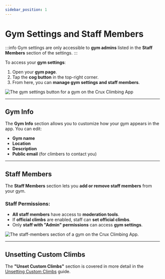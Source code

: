 ```yaml
---
sidebar_position: 1
---
```


# Gym Settings and Staff Members

:::info
Gym settings are only accessible to **gym admins** listed in the **Staff Members** section of the settings.
:::

To access your **gym settings**:
1. Open your **gym page**.
2. Tap the **cog button** in the top-right corner.
3. From here, you can **manage gym settings and staff members**.

<img src="/img/gym-settings.png" alt="The gym settings button for a gym on the Crux Climbing App" class="screenshot" />

---

## Gym Info

The **Gym Info** section allows you to customize how your gym appears in the app. You can edit:
- **Gym name**
- **Location**
- **Description**
- **Public email** (for climbers to contact you)

---

## Staff Members

The **Staff Members** section lets you **add or remove staff members** from your gym.

### Staff Permissions:
- **All staff members** have access to **moderation tools**.
- If **official climbs** are enabled, staff can **set official climbs**.
- Only **staff with "Admin" permissions** can access **gym settings**.

<img src="/img/staff-members.png" alt="The staff-members section of a gym on the Crux Climbing App." class="screenshot" />

---

## Unsetting Custom Climbs

The **"Unset Custom Climbs"** section is covered in more detail in the [Unsetting Custom Climbs](/docs/documentation-for-gym-staff/managing-your-gym-on-crux/unsetting-climbs.md) guide.
